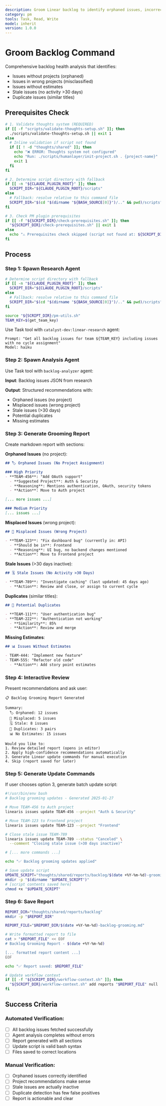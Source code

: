 ```yaml
---
description: Groom Linear backlog to identify orphaned issues, incorrect project assignments, and health issues
category: pm
tools: Task, Read, Write
model: inherit
version: 1.0.0
---
```


# Groom Backlog Command

Comprehensive backlog health analysis that identifies:
- Issues without projects (orphaned)
- Issues in wrong projects (misclassified)
- Issues without estimates
- Stale issues (no activity >30 days)
- Duplicate issues (similar titles)

## Prerequisites Check

```bash
# 1. Validate thoughts system (REQUIRED)
if [[ -f "scripts/validate-thoughts-setup.sh" ]]; then
  ./scripts/validate-thoughts-setup.sh || exit 1
else
  # Inline validation if script not found
  if [[ ! -d "thoughts/shared" ]]; then
    echo "❌ ERROR: Thoughts system not configured"
    echo "Run: ./scripts/humanlayer/init-project.sh . {project-name}"
    exit 1
  fi
fi

# 2. Determine script directory with fallback
if [[ -n "${CLAUDE_PLUGIN_ROOT}" ]]; then
  SCRIPT_DIR="${CLAUDE_PLUGIN_ROOT}/scripts"
else
  # Fallback: resolve relative to this command file
  SCRIPT_DIR="$(cd "$(dirname "${BASH_SOURCE[0]}")/.." && pwd)/scripts"
fi

# 3. Check PM plugin prerequisites
if [[ -f "${SCRIPT_DIR}/check-prerequisites.sh" ]]; then
  "${SCRIPT_DIR}/check-prerequisites.sh" || exit 1
else
  echo "⚠️ Prerequisites check skipped (script not found at: ${SCRIPT_DIR})"
fi
```

## Process

### Step 1: Spawn Research Agent

```bash
# Determine script directory with fallback
if [[ -n "${CLAUDE_PLUGIN_ROOT}" ]]; then
  SCRIPT_DIR="${CLAUDE_PLUGIN_ROOT}/scripts"
else
  # Fallback: resolve relative to this command file
  SCRIPT_DIR="$(cd "$(dirname "${BASH_SOURCE[0]}")/.." && pwd)/scripts"
fi

source "${SCRIPT_DIR}/pm-utils.sh"
TEAM_KEY=$(get_team_key)
```

Use Task tool with `catalyst-dev:linear-research` agent:

```
Prompt: "Get all backlog issues for team ${TEAM_KEY} including issues with no cycle assignment"
Model: haiku
```

### Step 2: Spawn Analysis Agent

Use Task tool with `backlog-analyzer` agent:

**Input**: Backlog issues JSON from research

**Output**: Structured recommendations with:
- Orphaned issues (no project)
- Misplaced issues (wrong project)
- Stale issues (>30 days)
- Potential duplicates
- Missing estimates

### Step 3: Generate Grooming Report

Create markdown report with sections:

**Orphaned Issues** (no project):
```markdown
## 🏷️ Orphaned Issues (No Project Assignment)

### High Priority
- **TEAM-456**: "Add OAuth support"
  - **Suggested Project**: Auth & Security
  - **Reasoning**: Mentions authentication, OAuth, security tokens
  - **Action**: Move to Auth project

[... more issues ...]

### Medium Priority
[... issues ...]
```

**Misplaced Issues** (wrong project):
```markdown
## 🔄 Misplaced Issues (Wrong Project)

- **TEAM-123**: "Fix dashboard bug" (currently in: API)
  - **Should be in**: Frontend
  - **Reasoning**: UI bug, no backend changes mentioned
  - **Action**: Move to Frontend project
```

**Stale Issues** (>30 days inactive):
```markdown
## 🗓️ Stale Issues (No Activity >30 Days)

- **TEAM-789**: "Investigate caching" (last updated: 45 days ago)
  - **Action**: Review and close, or assign to current cycle
```

**Duplicates** (similar titles):
```markdown
## 🔁 Potential Duplicates

- **TEAM-111**: "User authentication bug"
- **TEAM-222**: "Authentication not working"
  - **Similarity**: 85%
  - **Action**: Review and merge
```

**Missing Estimates**:
```markdown
## 📊 Issues Without Estimates

- TEAM-444: "Implement new feature"
- TEAM-555: "Refactor old code"
  - **Action**: Add story point estimates
```

### Step 4: Interactive Review

Present recommendations and ask user:

```
📋 Backlog Grooming Report Generated

Summary:
  🏷️ Orphaned: 12 issues
  🔄 Misplaced: 5 issues
  🗓️ Stale: 8 issues
  🔁 Duplicates: 3 pairs
  📊 No Estimates: 15 issues

Would you like to:
1. Review detailed report (opens in editor)
2. Apply high-confidence recommendations automatically
3. Generate Linear update commands for manual execution
4. Skip (report saved for later)
```

### Step 5: Generate Update Commands

If user chooses option 3, generate batch update script:

```bash
#!/usr/bin/env bash
# Backlog grooming updates - Generated 2025-01-27

# Move TEAM-456 to Auth project
linearis issues update TEAM-456 --project "Auth & Security"

# Move TEAM-123 to Frontend project
linearis issues update TEAM-123 --project "Frontend"

# Close stale issue TEAM-789
linearis issues update TEAM-789 --status "Canceled" \
  --comment "Closing stale issue (>30 days inactive)"

# [... more commands ...]

echo "✅ Backlog grooming updates applied"
```

```bash
# Save update script
UPDATE_SCRIPT="thoughts/shared/reports/backlog/$(date +%Y-%m-%d)-grooming-updates.sh"
mkdir -p "$(dirname "$UPDATE_SCRIPT")"
# [script contents saved here]
chmod +x "$UPDATE_SCRIPT"
```

### Step 6: Save Report

```bash
REPORT_DIR="thoughts/shared/reports/backlog"
mkdir -p "$REPORT_DIR"

REPORT_FILE="$REPORT_DIR/$(date +%Y-%m-%d)-backlog-grooming.md"

# Write formatted report to file
cat > "$REPORT_FILE" << EOF
# Backlog Grooming Report - $(date +%Y-%m-%d)

[... formatted report content ...]
EOF

echo "✅ Report saved: $REPORT_FILE"

# Update workflow context
if [[ -f "${SCRIPT_DIR}/workflow-context.sh" ]]; then
  "${SCRIPT_DIR}/workflow-context.sh" add reports "$REPORT_FILE" null
fi
```

## Success Criteria

### Automated Verification:
- [ ] All backlog issues fetched successfully
- [ ] Agent analysis completes without errors
- [ ] Report generated with all sections
- [ ] Update script is valid bash syntax
- [ ] Files saved to correct locations

### Manual Verification:
- [ ] Orphaned issues correctly identified
- [ ] Project recommendations make sense
- [ ] Stale issues are actually inactive
- [ ] Duplicate detection has few false positives
- [ ] Report is actionable and clear
